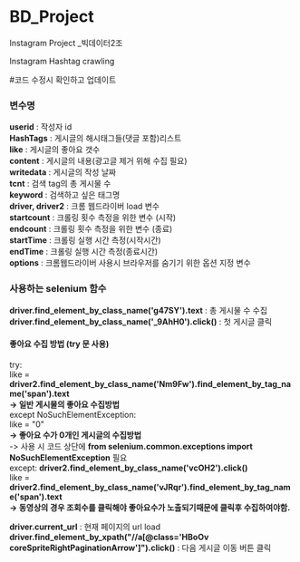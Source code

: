 # BD_Project
Instagram Project _빅데이터2조

Instagram Hashtag crawling

#코드 수정시 확인하고 업데이트

### 변수명 ###  
**userid** : 작성자 id  
**HashTags** : 게시글의 해시태그들(댓글 포함)리스트  
**like** : 게시글의 좋아요 갯수  
**content** : 게시글의 내용(광고글 제거 위해 수집 필요)  
**writedata** : 게시글의 작성 날짜  
**tcnt** : 검색 tag의 총 게시물 수  
**keyword** : 검색하고 싶은 태그명  
**driver, driver2** : 크롬 웹드라이버 load 변수  
**startcount** : 크롤링 횟수 측정을 위한 변수 (시작)  
**endcount** : 크롤링 횟수 측정을 위한 변수 (종료)  
**startTime** : 크롤링 실행 시간 측정(시작시간)  
**endTime** : 크롤링 실행 시간 측정(종료시간)  
**options** : 크롬웹드라이버 사용시 브라우저를 숨기기 위한 옵션 지정 변수  



### 사용하는 selenium 함수 ###

**driver.find_element_by_class_name('g47SY').text** : 총 게시물 수 수집  
**driver.find_element_by_class_name('_9AhH0').click()** : 첫 게시글 클릭  

#### 좋아요 수집 방법 (try 문 사용) ####  
try:  
    like = **driver2.find_element_by_class_name('Nm9Fw').find_element_by_tag_name('span').text**  
    **-> 일반 게시물의 좋아요 수집방법**  
except NoSuchElementException:  
    like = "0"  
    **-> 좋아요 수가 0개인 게시글의 수집방법**  
    -> 사용 시 코드 상단에 **from selenium.common.exceptions import NoSuchElementException** 필요  
except:
    **driver2.find_element_by_class_name('vcOH2').click()**  
    like = **driver2.find_element_by_class_name('vJRqr').find_element_by_tag_name('span').text**  
    **-> 동영상의 경우 조회수를 클릭해야 좋아요수가 노출되기때문에 클릭후 수집하여야함.**  

**driver.current_url** : 현재 페이지의 url load  
**driver.find_element_by_xpath("//a[@class='HBoOv coreSpriteRightPaginationArrow']").click()** : 다음 게시글 이동 버튼 클릭  

